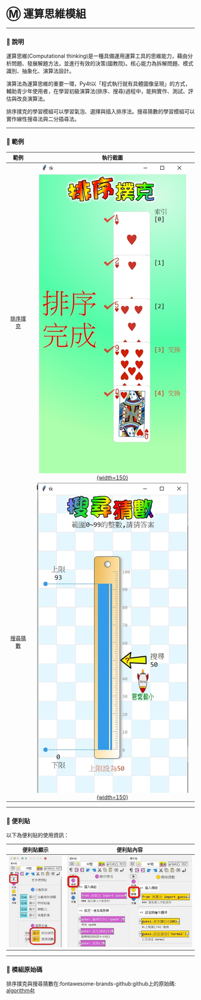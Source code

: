 # Ⓜ️ 運算思維模組

---------------

### 📗 說明

運算思維(Computational thinking)是一種具備運用運算工具的思維能力，藉由分析問題、發展解題方法，並進行有效的決策(國教院)。核心能力為拆解問題、模式識別、抽象化、演算法設計。

演算法為運算思維的重要一環，Py4t以「程式執行就有具體圖像呈現」的方式，輔助青少年使用者，在學習初級演算法(排序、搜尋)過程中，能夠實作、測試、評估與改良演算法。

排序撲克的學習模組可以學習氣泡、選擇與插入排序法。搜尋猜數的學習模組可以實作線性搜尋法與二分插尋法。

---------------



### 📘 範例



| 範例                             | 執行截圖                                                              |
| :-----------:                    | :------------------------------------:                            |
| [排序撲克](poker_sort.md)     | [![排序撲克](poker_sort.jpg){width=150}](poker_sort.md)           |
| [搜尋猜數](search_guess.md)   | [![搜尋猜數](search_guess.jpg){width=150}](search_guess.md)     |

---------------


### 📕 便利貼

以下為便利貼的使用資訊：

| 便利貼顯示                           | 便利貼內容                                                              |
| :-----------:                    | :------------------------------------:                            |
| ![顯示](comthink_display_postit.jpg)    | ![便利貼](comthink_postit.jpg)    |




---------------

### 📙 模組原始碼

排序撲克與搜尋猜數在:fontawesome-brands-github:github上的原始碼: [algorithm4t](https://github.com/beardad1975/algorithm4t)

